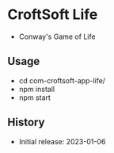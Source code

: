 # CroftSoft Life

- Conway's Game of Life

## Usage

- cd com-croftsoft-app-life/
- npm install
- npm start

## History

- Initial release: 2023-01-06
